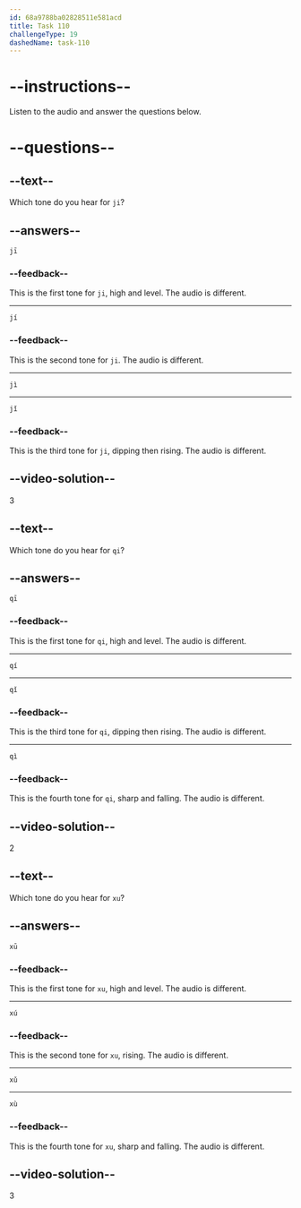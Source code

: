 ```yaml
---
id: 68a9788ba02828511e581acd
title: Task 110
challengeType: 19
dashedName: task-110
---
```


<!-- (Audio) A: jì, qí, xǔ -->

# --instructions--

Listen to the audio and answer the questions below.

# --questions--

## --text--

Which tone do you hear for `ji`?

## --answers--

`jī`

### --feedback--

This is the first tone for `ji`, high and level. The audio is different.

---

`jí`

### --feedback--

This is the second tone for `ji`. The audio is different.

---

`jì`

---

`jǐ`

### --feedback--

This is the third tone for `ji`, dipping then rising. The audio is different.

## --video-solution--

3

## --text--

Which tone do you hear for `qi`?

## --answers--

`qī`

### --feedback--

This is the first tone for `qi`, high and level. The audio is different.

---

`qí`

---

`qǐ`

### --feedback--

This is the third tone for `qi`, dipping then rising. The audio is different.

---

`qì`

### --feedback--

This is the fourth tone for `qi`, sharp and falling. The audio is different.

## --video-solution--

2

## --text--

Which tone do you hear for `xu`?

## --answers--

`xū`

### --feedback--

This is the first tone for `xu`, high and level. The audio is different.

---

`xú`

### --feedback--

This is the second tone for `xu`, rising. The audio is different.

---

`xǔ`

---

`xù`

### --feedback--

This is the fourth tone for `xu`, sharp and falling. The audio is different.

## --video-solution--

3
